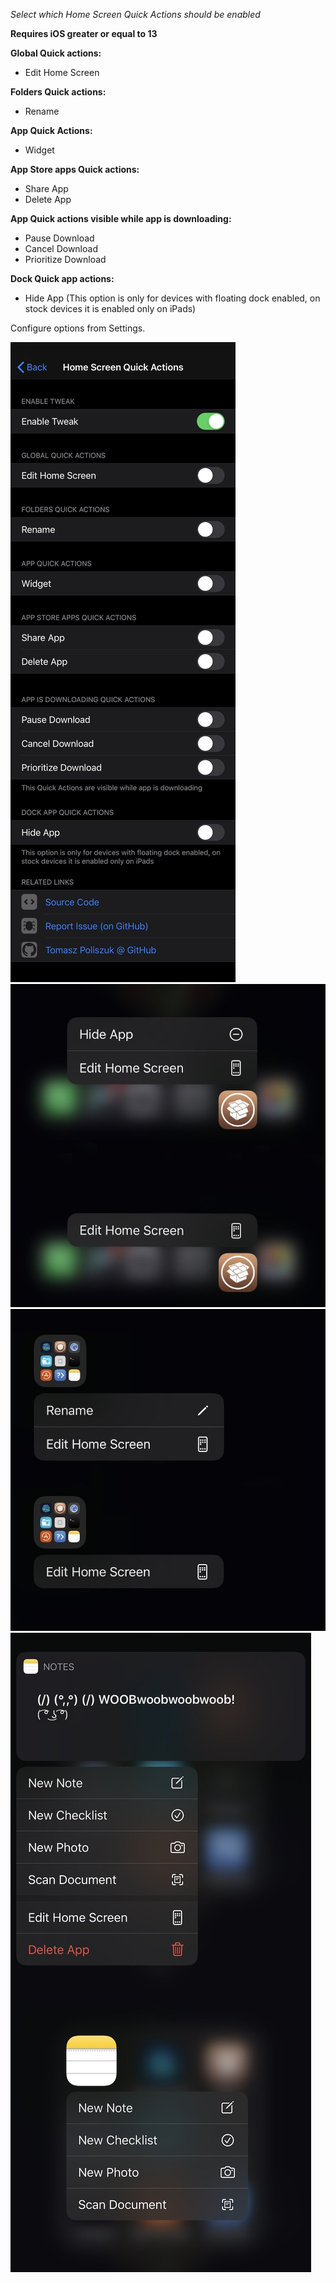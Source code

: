 *Select which Home Screen Quick Actions should be enabled*

**Requires iOS greater or equal to 13**

**Global Quick actions:**
- Edit Home Screen

**Folders Quick actions:**
- Rename

**App Quick Actions:**
- Widget

**App Store apps Quick actions:**
- Share App
- Delete App

**App Quick actions visible while app is downloading:**
- Pause Download
- Cancel Download
- Prioritize Download

**Dock Quick app actions:**
- Hide App (This option is only for devices with floating dock enabled, on stock devices it is enabled only on iPads)

Configure options from Settings.

![settings](screenshots/homescreenquickactions1.jpg)
![notes](screenshots/homescreenquickactions2.jpg)
![folder](screenshots/homescreenquickactions3.jpg)
![dock](screenshots/homescreenquickactions4.jpg)
